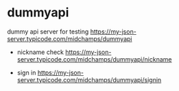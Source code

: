 # dummyapi
dummy api server for testing
https://my-json-server.typicode.com/midchamps/dummyapi

- nickname check
https://my-json-server.typicode.com/midchamps/dummyapi/nickname

- sign in
https://my-json-server.typicode.com/midchamps/dummyapi/signin
